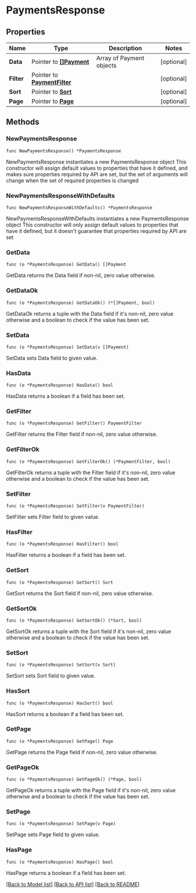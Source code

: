 # PaymentsResponse

## Properties

Name | Type | Description | Notes
------------ | ------------- | ------------- | -------------
**Data** | Pointer to [**[]Payment**](Payment.md) | Array of Payment objects | [optional] 
**Filter** | Pointer to [**PaymentFilter**](PaymentFilter.md) |  | [optional] 
**Sort** | Pointer to [**Sort**](Sort.md) |  | [optional] 
**Page** | Pointer to [**Page**](Page.md) |  | [optional] 

## Methods

### NewPaymentsResponse

`func NewPaymentsResponse() *PaymentsResponse`

NewPaymentsResponse instantiates a new PaymentsResponse object
This constructor will assign default values to properties that have it defined,
and makes sure properties required by API are set, but the set of arguments
will change when the set of required properties is changed

### NewPaymentsResponseWithDefaults

`func NewPaymentsResponseWithDefaults() *PaymentsResponse`

NewPaymentsResponseWithDefaults instantiates a new PaymentsResponse object
This constructor will only assign default values to properties that have it defined,
but it doesn't guarantee that properties required by API are set

### GetData

`func (o *PaymentsResponse) GetData() []Payment`

GetData returns the Data field if non-nil, zero value otherwise.

### GetDataOk

`func (o *PaymentsResponse) GetDataOk() (*[]Payment, bool)`

GetDataOk returns a tuple with the Data field if it's non-nil, zero value otherwise
and a boolean to check if the value has been set.

### SetData

`func (o *PaymentsResponse) SetData(v []Payment)`

SetData sets Data field to given value.

### HasData

`func (o *PaymentsResponse) HasData() bool`

HasData returns a boolean if a field has been set.

### GetFilter

`func (o *PaymentsResponse) GetFilter() PaymentFilter`

GetFilter returns the Filter field if non-nil, zero value otherwise.

### GetFilterOk

`func (o *PaymentsResponse) GetFilterOk() (*PaymentFilter, bool)`

GetFilterOk returns a tuple with the Filter field if it's non-nil, zero value otherwise
and a boolean to check if the value has been set.

### SetFilter

`func (o *PaymentsResponse) SetFilter(v PaymentFilter)`

SetFilter sets Filter field to given value.

### HasFilter

`func (o *PaymentsResponse) HasFilter() bool`

HasFilter returns a boolean if a field has been set.

### GetSort

`func (o *PaymentsResponse) GetSort() Sort`

GetSort returns the Sort field if non-nil, zero value otherwise.

### GetSortOk

`func (o *PaymentsResponse) GetSortOk() (*Sort, bool)`

GetSortOk returns a tuple with the Sort field if it's non-nil, zero value otherwise
and a boolean to check if the value has been set.

### SetSort

`func (o *PaymentsResponse) SetSort(v Sort)`

SetSort sets Sort field to given value.

### HasSort

`func (o *PaymentsResponse) HasSort() bool`

HasSort returns a boolean if a field has been set.

### GetPage

`func (o *PaymentsResponse) GetPage() Page`

GetPage returns the Page field if non-nil, zero value otherwise.

### GetPageOk

`func (o *PaymentsResponse) GetPageOk() (*Page, bool)`

GetPageOk returns a tuple with the Page field if it's non-nil, zero value otherwise
and a boolean to check if the value has been set.

### SetPage

`func (o *PaymentsResponse) SetPage(v Page)`

SetPage sets Page field to given value.

### HasPage

`func (o *PaymentsResponse) HasPage() bool`

HasPage returns a boolean if a field has been set.


[[Back to Model list]](../README.md#documentation-for-models) [[Back to API list]](../README.md#documentation-for-api-endpoints) [[Back to README]](../README.md)


